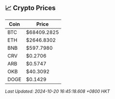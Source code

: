 ## 📈 Crypto Prices

| Coin | Price |
| ---- | ----- |
| BTC | $68409.2825 |
| ETH | $2646.8302 |
| BNB | $597.7980 |
| CRV | $0.2706 |
| ARB | $0.5747 |
| OKB | $40.3092 |
| DOGE | $0.1429 |

_Last Updated: 2024-10-20 16:45:18.608 +0800 HKT_